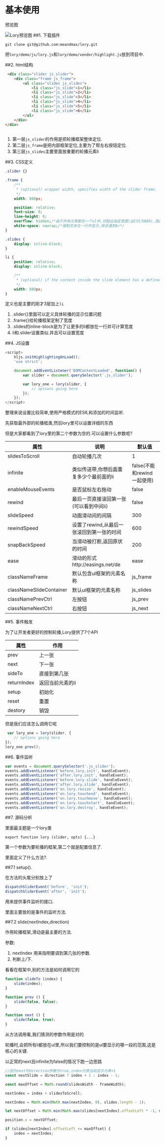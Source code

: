 # 基本使用

预览图

![Lory预览图](QQ20160120-1.png)
##1. 下载插件

`git clone git@github.com:meandmax/lory.git`

把`lory/demo/js/lory.js`和`lory/demo/vendor/highlight.js`放到项目中.

##2. html结构

```html
 <div class="slider js_slider">
    <div class="frame js_frame">
        <ul class="slides js_slides">
            <li class="js_slide">1</li>
            <li class="js_slide">2</li>
            <li class="js_slide">3</li>
            <li class="js_slide">4</li>
            <li class="js_slide">5</li>
            <li class="js_slide">6</li>
        </ul>
    </div>
</div>
            
```

1. 第一层`js_slider`的作用是把轮播框架整体定位.
2. 第二层`js_frame`是把内部框架定位,主要为了帮左右按钮定位.
3. 第三层`js_slides`主要里面放重要的轮播元素li

##3. CSS定义

```css
.slider {}

.frame {
    /**
     * (optional) wrapper width, specifies width of the slider frame.
     */
    width: 880px;

    position: relative;
    font-size: 0;
    line-height: 0;
    overflow: hidden;/*由于所有元素都在一个ul中,对超出指定宽度(此CSS为880),隐藏元素.*/
    white-space: nowrap;/*强制文本在一行中显示,除非遇到br*/
}

.slides {
    display: inline-block;
}

li {
    position: relative;
    display: inline-block;

    /**
     * (optional) if the content inside the slide element has a defined size.
     */
    width: 880px;
}
```

定义也是主要的刚才3层加上`li`

1. .slider{}里面可以定义具体轮播的显示位置问题
2. .frame{}给轮播框架定制了宽度
3. .slides的inline-block是为了让更多的li都放在一行并可计算宽度
4. li和.slider设置类似.并且可以设置宽度

##4. JS设置

```javascript
<script>
    hljs.initHighlightingOnLoad();
    'use strict';

    document.addEventListener('DOMContentLoaded', function() {
        var slider = document.querySelector('.js_slider');

        var lory_one = lory(slider, {
            // options going here
        });
    });
</script>
```

整理来说设置比较简单,使用严格模式的ES6,和添加的时间监听.

先获取最外部的轮播框类,然后lory里可以设置详细的东西

但是大家都看到了lory里的第二个参数为空的.可以设置什么参数呢?

| 属性                    | 说明                                      | 默认值                      |
|-------------------------|-------------------------------------------|-----------------------------|
| slidesToScroll          | 自动轮播几次                              | 1                           |
| infinite                | 类似传送带,你想后面重复多少个最前面的li   | false(不能和rewind一起使用) |
| enableMouseEvents       | 是否鼠标左右拖动                          | false                       |
| rewind                  | 最后一页直接滚回第一张(可以看到中间li)    | false                       |
| slideSpeed              | 动画滑动间的间隔                          | 300                         |
| rewindSpeed             | 设置了rewind,从最后一张滚回到第一张的时间 | 600                         |
| snapBackSpeed           | 当滑动被打断,返回原状的时间               | 200                         |
| ease                    | 滑动的形式http://easings.net/de           | ease                        |
| classNameFrame          | 默认包含ul框架的元素名称                  | js_frame                    |
| classNameSlideContainer | 默认ul框架的元素名称                      | js_slides                   |
| classNamePrevCtrl       | 左按钮                                    | js_prev                     |
| classNameNextCtrl       | 右按钮                                    | js_next                     |


##5. 事件触发

为了让开发者更好的控制轮播,Lory提供了7个API

| 属性        | 作用             |
|-------------|------------------|
| prev        | 上一张           |
| next        | 下一张           |
| sideTo      | 直接到第几张     |
| returnIndex | 返回当前元素的li |
| setup       | 初始化           |
| reset       | 重置             |
| destory     | 销毁             |

但是我们应该怎么调用它呢

```javascript
 var lory_one = lory(slider, {
    // options going here
});
lory_one.prev();
```
##6. 事件监听

```javascript
var events = document.querySelector('.js_slider');
events.addEventListener('before.lory.init', handleEvent);
events.addEventListener('after.lory.init', handleEvent);
events.addEventListener('before.lory.slide', handleEvent);
events.addEventListener('after.lory.slide', handleEvent);
events.addEventListener('on.lory.resize', handleEvent);
events.addEventListener('on.lory.touchend', handleEvent);
events.addEventListener('on.lory.touchmove', handleEvent);
events.addEventListener('on.lory.touchstart', handleEvent);
events.addEventListener('on.lory.destroy', handleEvent);
```
##7. 源码分析

里面最主题是一个lory类

`export function lory (slider, opts) {...}`

第一个参数为要轮播的框架,第二个就是配置信息了.

里面定义了什么方法?.

##7.1 setup().

在方法的头尾分别放上了

```javascript
dispatchSliderEvent('before', 'init');
dispatchSliderEvent('after', 'init');
```
用来提供事件监听的接口.

里面主要放的是事件的监听方法.

##7.2 slide(nextIndex,direction)

作用轮播框架,滑动是最主要的方法.

参数:

1. nextIndex 用来指明要调到第几张的参数.
2. 判断上/下.

看看在框架中,别的方法是如何调用它的

```javascript
function slideTo (index) {
    slide(index);
}

function prev () {
    slide(false, false);
}

function next () {
    slide(false, true);
}
```
从方法调用看,我们猜测的参数作用是对的

轮播时,会把所有li都放在ul里,所以我们要控制的是ul要显示的哪一段的范围,这是核心的关键.

以正常的next且infinite为false的情况下跑一边思路

```javascript
//因为next时direction参数为true,index代表当前显示元素+1
const nextSlide = direction ? index + 1 : index - 1;

const maxOffset = Math.round(slidesWidth - frameWidth);

nextIndex = index + slidesToScroll;

nextIndex = Math.min(Math.max(nextIndex, 0), slides.length - 1);

let nextOffset = Math.min(Math.max(slides[nextIndex].offsetLeft * -1, maxOffset * -1), 0);

position.x = nextOffset;

if (slides[nextIndex].offsetLeft <= maxOffset) {
    index = nextIndex;
}
```
